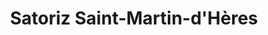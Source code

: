 ---
title: "Satoriz Saint-Martin-d'Hères"
url: /saint-martin-dheres/satoriz-saint-martin-dheres/
shop: supermarché
---